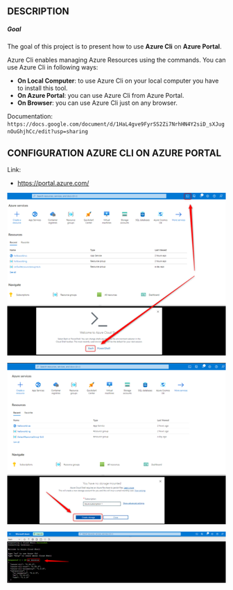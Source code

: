 DESCRIPTION
-----------

##### Goal
The goal of this project is to present how to use **Azure Cli** on **Azure Portal**.

Azure Cli enables managing Azure Resources using the commands. You can use Azure Cli in following ways:
* **On Local Computer**: to use Azure Cli on your local computer you have to install this tool.
* **On Azure Portal**: you can use Azure Cli from Azure Portal.
* **On Browser**: you can use Azure Cli just on any browser.

Documentation: `https://docs.google.com/document/d/1HaL4gve9FyrSS2Zi7NrhHN4Y2siD_sXJugnOuGhjhCc/edit?usp=sharing`


CONFIGURATION AZURE CLI ON AZURE PORTAL
---------------------------------------

Link:
* https://portal.azure.com/

![My Image](readme-images/configure-azure-cli-01.png)

![My Image](readme-images/configure-azure-cli-02.png)

![My Image](readme-images/configure-azure-cli-03.png)
